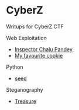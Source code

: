 # CyberZ

Writups for CyberZ CTF

Web Exploitation

- [Inspector Chalu Pandey](./Web%20Exploitation/Inspector%20Chalu%20Pandey/)
- [My favourite cookie](./Web%20Exploitation/My%20favourite%20cookie/)

Python

- [seed](./Python/seed/)

Steganography

- [Treasure](./Steganography/Treasure/)